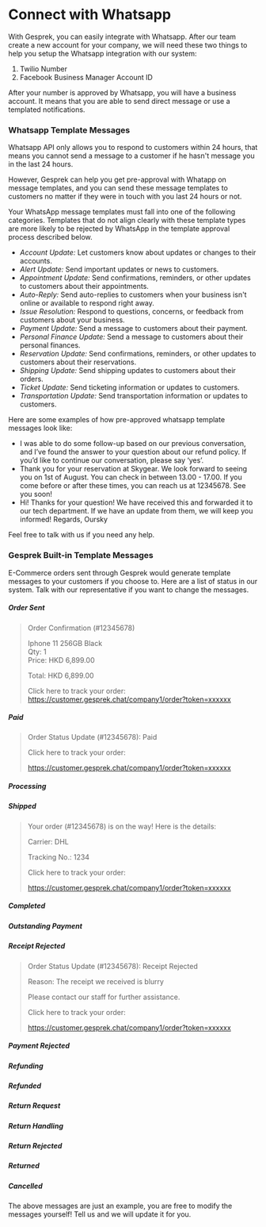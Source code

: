 # Connect with Whatsapp

With Gesprek, you can easily integrate with Whatsapp. After our team create a new account for your company, we will need these two things to help you setup the Whatsapp integration with our system:


1. Twilio Number
2. Facebook Business Manager Account ID

After your number is approved by Whatsapp, you will have a business account. It means that you are able to send direct message or use a templated notifications. 


### Whatsapp Template Messages

Whatsapp API only allows you to respond to customers within 24 hours, that means you cannot send a message to a customer if he hasn't message you in the last 24 hours.

However, Gesprek can help you get pre-approval with Whatapp on message templates, and you can send these message templates to customers no matter if they were in touch with you last 24 hours or not.

Your WhatsApp message templates must fall into one of the following categories. Templates that do not align clearly with these template types are more likely to be rejected by WhatsApp in the template approval process described below.


* *Account Update:* Let customers know about updates or changes to their accounts.
* *Alert Update:* Send important updates or news to customers.
* *Appointment Update:* Send confirmations, reminders, or other updates to customers about their appointments.
* *Auto-Reply:* Send auto-replies to customers when your business isn't online or available to respond right away.
* *Issue Resolution:* Respond to questions, concerns, or feedback from customers about your business.
* *Payment Update:* Send a message to customers about their payment.
* *Personal Finance Update:* Send a message to customers about their personal finances.
* *Reservation Update:* Send confirmations, reminders, or other updates to customers about their reservations.
* *Shipping Update:* Send shipping updates to customers about their orders.
* *Ticket Update:* Send ticketing information or updates to customers.
* *Transportation Update:* Send transportation information or updates to customers.


Here are some examples of how pre-approved whatsapp template messages look like:


* I was able to do some follow-up based on our previous conversation, and I’ve found the answer to your question about our refund policy. If you’d like to continue our conversation, please say ‘yes’.
* Thank you for your reservation at Skygear. We look forward to seeing you on 1st of August. You can check in between 13.00 - 17.00. If you come before or after these times, you can reach us at 12345678. See you soon!
* Hi! Thanks for your question! We have received this and forwarded it to our tech department. If we have an update from them, we will keep you informed! Regards, Oursky


Feel free to talk with us if you need any help.

### Gesprek Built-in Template Messages

E-Commerce orders sent through Gesprek would generate template messages to your customers if you choose to. Here are a list of status in our system. Talk with our representative if you want to change the messages.

##### Order Sent

> Order Confirmation \(\#12345678\)
>
> Iphone 11 256GB Black  
> Qty: 1  
> Price: HKD 6,899.00
>
> Total: HKD 6,899.00
>
> Click here to track your order:  
>  https://customer.gesprek.chat/company1/order?token=xxxxxx

##### Paid
 

> Order Status Update (#12345678): Paid
>
> Click here to track your order:
>
> https://customer.gesprek.chat/company1/order?token=xxxxxx

    
##### Processing

##### Shipped
>Your order (#12345678) is on the way! Here is the details:
>
> Carrier: DHL
> 
> Tracking No.: 1234
>
> Click here to track your order:
>
>https://customer.gesprek.chat/company1/order?token=xxxxxx

##### Completed

##### Outstanding Payment

##### Receipt Rejected

> Order Status Update (#12345678): Receipt Rejected
>
> Reason: The receipt we received is blurry
>
> Please contact our staff for further assistance.
>
> Click here to track your order:
>
> https://customer.gesprek.chat/company1/order?token=xxxxxx

##### Payment Rejected

##### Refunding

##### Refunded

##### Return Request

##### Return Handling

##### Return Rejected

##### Returned

##### Cancelled

The above messages are just an example, you are free to modify the messages yourself! Tell us and we will update it for you.
